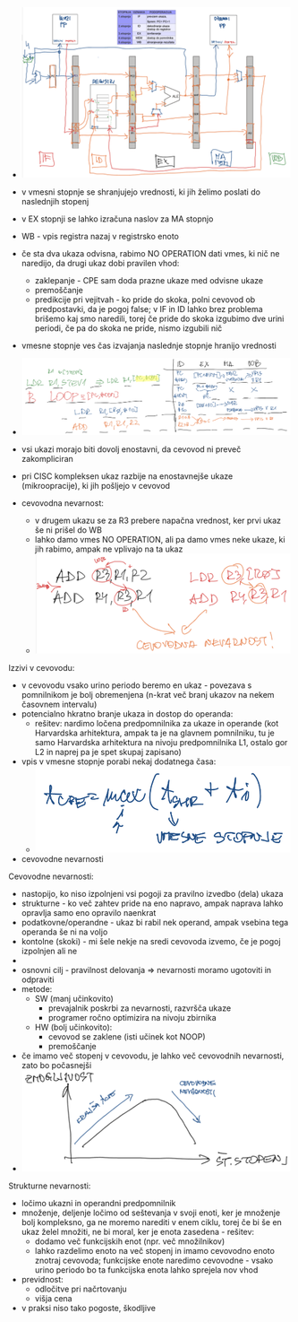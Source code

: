 - ![600](../../Images2/Pasted%20image%2020241203115445.png)
- v vmesni stopnje se shranjujejo vrednosti, ki jih želimo poslati do naslednjih stopenj
- v EX stopnji se lahko izračuna naslov za MA stopnjo
- WB - vpis registra nazaj v registrsko enoto
- če sta dva ukaza odvisna, rabimo NO OPERATION dati vmes, ki nič ne naredijo, da drugi ukaz dobi pravilen vhod:
	- zaklepanje - CPE sam doda prazne ukaze med odvisne ukaze
	- premoščanje
	- predikcije pri vejitvah - ko pride do skoka, polni cevovod ob predpostavki, da je pogoj false; v IF in ID lahko brez problema brišemo kaj smo naredili, torej če pride do skoka izgubimo dve urini periodi, če pa do skoka ne pride, nismo izgubili nič
- vmesne stopnje ves čas izvajanja naslednje stopnje hranijo vrednosti
- ![600](../../Images2/Pasted%20image%2020241203115104.png)
- vsi ukazi morajo biti dovolj enostavni, da cevovod ni preveč zakompliciran
- pri CISC kompleksen ukaz razbije na enostavnejše ukaze (mikroopracije), ki jih pošljejo v cevovod

- cevovodna nevarnost:
	- v drugem ukazu se za R3 prebere napačna vrednost, ker prvi ukaz še ni prišel do WB
	- lahko damo vmes NO OPERATION, ali pa damo vmes neke ukaze, ki jih rabimo, ampak ne vplivajo na ta ukaz
	- ![400](../../Images2/Pasted%20image%2020241203115922.png)

Izzivi v cevovodu:
- v cevovodu vsako urino periodo beremo en ukaz - povezava s pomnilnikom je bolj obremenjena (n-krat več branj ukazov na nekem časovnem intervalu)
- potencialno hkratno branje ukaza in dostop do operanda:
	- rešitev: nardimo ločena predpomnilnika za ukaze in operande (kot Harvardska arhitektura, ampak ta je na glavnem pomnilniku, tu je samo Harvardska arhitektura na nivoju predpomnilnika L1, ostalo gor L2 in naprej pa je spet skupaj zapisano)
- vpis v vmesne stopnje porabi nekaj dodatnega časa:
	- ![300](../../Images2/Pasted%20image%2020241203122010.png)
- cevovodne nevarnosti

Cevovodne nevarnosti:
- nastopijo, ko niso izpolnjeni vsi pogoji za pravilno izvedbo (dela) ukaza
- strukturne - ko več zahtev pride na eno napravo, ampak naprava lahko opravlja samo eno opravilo naenkrat
- podatkovne/operandne - ukaz bi rabil nek operand, ampak vsebina tega operanda še ni na voljo
- kontolne (skoki) - mi šele nekje na sredi cevovoda izvemo, če je pogoj izpolnjen ali ne
- 
- osnovni cilj - pravilnost delovanja => nevarnosti moramo ugotoviti in odpraviti
- metode:
	- SW (manj učinkovito)
		- prevajalnik poskrbi za nevarnosti, razvršča ukaze
		- programer ročno optimizira na nivoju zbirnika
	- HW (bolj učinkovito):
		- cevovod se zaklene (isti učinek kot NOOP)
		- premoščanje
- če imamo več stopenj v cevovodu, je lahko več cevovodnih nevarnosti, zato bo počasnejši
- ![500](../../Images2/Pasted%20image%2020241203122810.png)

Strukturne nevarnosti:
- ločimo ukazni in operandni predpomnilnik
- množenje, deljenje ločimo od seštevanja v svoji enoti, ker je množenje bolj kompleksno, ga ne moremo narediti v enem ciklu, torej če bi še en ukaz želel množiti, ne bi moral, ker je enota zasedena - rešitev:
	- dodamo več funkcijskih enot (npr. več množilnikov)
	- lahko razdelimo enoto na več stopenj in imamo cevovodno enoto znotraj cevovoda; funkcijske enote naredimo cevovodne - vsako urino periodo bo ta funkcijska enota lahko sprejela nov vhod
- previdnost:
	- odločitve pri načrtovanju
	- višja cena
- v praksi niso tako pogoste, škodljive